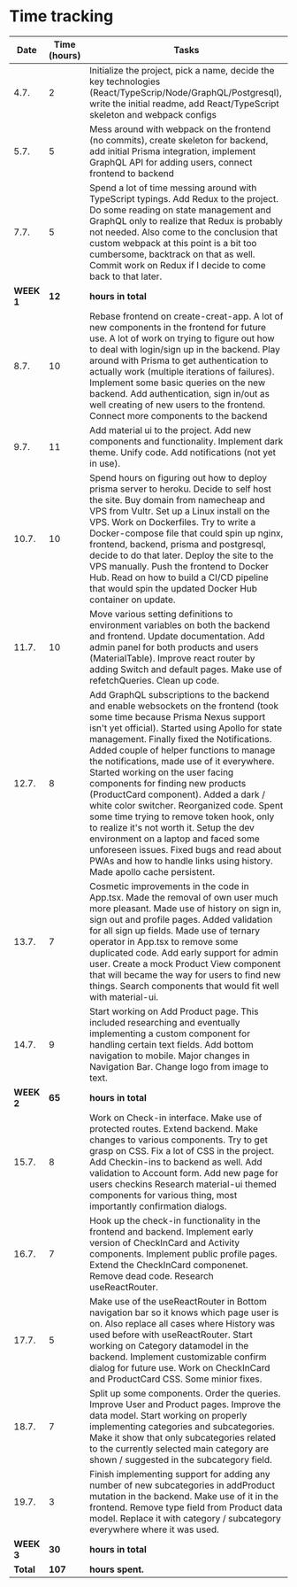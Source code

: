 # Time tracking

| Date       | Time (hours) | Tasks                                                                                                                                                                                                                                                                                                                                                                                                                                                                                                                                                                                                                                                                                                                                    |
| ---------- | ------------ | ---------------------------------------------------------------------------------------------------------------------------------------------------------------------------------------------------------------------------------------------------------------------------------------------------------------------------------------------------------------------------------------------------------------------------------------------------------------------------------------------------------------------------------------------------------------------------------------------------------------------------------------------------------------------------------------------------------------------------------------- |
| 4.7.       | 2            | Initialize the project, pick a name, decide the key technologies (React/TypeScrip/Node/GraphQL/Postgresql), write the initial readme, add React/TypeScript skeleton and webpack configs                                                                                                                                                                                                                                                                                                                                                                                                                                                                                                                                                  |
| 5.7.       | 5            | Mess around with webpack on the frontend (no commits), create skeleton for backend, add initial Prisma integration, implement GraphQL API for adding users, connect frontend to backend                                                                                                                                                                                                                                                                                                                                                                                                                                                                                                                                                  |
| 7.7.       | 5            | Spend a lot of time messing around with TypeScript typings. Add Redux to the project. Do some reading on state management and GraphQL only to realize that Redux is probably not needed. Also come to the conclusion that custom webpack at this point is a bit too cumbersome, backtrack on that as well. Commit work on Redux if I decide to come back to that later.                                                                                                                                                                                                                                                                                                                                                                  |
| **WEEK 1** | **12**       | **hours in total**                                                                                                                                                                                                                                                                                                                                                                                                                                                                                                                                                                                                                                                                                                                       |
| 8.7.       | 10           | Rebase frontend on create-creat-app. A lot of new components in the frontend for future use. A lot of work on trying to figure out how to deal with login/sign up in the backend. Play around with Prisma to get authentication to actually work (multiple iterations of failures). Implement some basic queries on the new backend. Add authentication, sign in/out as well creating of new users to the frontend. Connect more components to the backend                                                                                                                                                                                                                                                                               |
| 9.7.       | 11           | Add material ui to the project. Add new components and functionality. Implement dark theme. Unify code. Add notifications (not yet in use).                                                                                                                                                                                                                                                                                                                                                                                                                                                                                                                                                                                              |
| 10.7.      | 10           | Spend hours on figuring out how to deploy prisma server to heroku. Decide to self host the site. Buy domain from namecheap and VPS from Vultr. Set up a Linux install on the VPS. Work on Dockerfiles. Try to write a Docker-compose file that could spin up nginx, frontend, backend, prisma and postgresql, decide to do that later. Deploy the site to the VPS manually. Push the frontend to Docker Hub. Read on how to build a CI/CD pipeline that would spin the updated Docker Hub container on update.                                                                                                                                                                                                                           |
| 11.7.      | 10           | Move various setting definitions to environment variables on both the backend and frontend. Update documentation. Add admin panel for both products and users (MaterialTable). Improve react router by adding Switch and default pages. Make use of refetchQueries. Clean up code.                                                                                                                                                                                                                                                                                                                                                                                                                                                       |
| 12.7.      | 8            | Add GraphQL subscriptions to the backend and enable websockets on the frontend (took some time because Prisma Nexus support isn't yet official). Started using Apollo for state management. Finally fixed the Notifications. Added couple of helper functions to manage the notifications, made use of it everywhere. Started working on the user facing components for finding new products (ProductCard component). Added a dark / white color switcher. Reorganized code. Spent some time trying to remove token hook, only to realize it's not worth it. Setup the dev environment on a laptop and faced some unforeseen issues. Fixed bugs and read about PWAs and how to handle links using history. Made apollo cache persistent. |
| 13.7.      | 7            | Cosmetic improvements in the code in App.tsx. Made the removal of own user much more pleasant. Made use of history on sign in, sign out and profile pages. Added validation for all sign up fields. Made use of ternary operator in App.tsx to remove some duplicated code. Add early support for admin user. Create a mock Product View component that will became the way for users to find new things. Search components that would fit well with material-ui.                                                                                                                                                                                                                                                                        |
| 14.7.      | 9            | Start working on Add Product page. This included researching and eventually implementing a custom component for handling certain text fields. Add bottom navigation to mobile. Major changes in Navigation Bar. Change logo from image to text.                                                                                                                                                                                                                                                                                                                                                                                                                                                                                          |
| **WEEK 2** | **65**       | **hours in total**                                                                                                                                                                                                                                                                                                                                                                                                                                                                                                                                                                                                                                                                                                                       |
| 15.7.      | 8            | Work on Check-in interface. Make use of protected routes. Extend backend. Make changes to various components. Try to get grasp on CSS. Fix a lot of CSS in the project. Add Checkin-ins to backend as well. Add validation to Account form. Add new page for users checkins Research material-ui themed components for various thing, most importantly confirmation dialogs.                                                                                                                                                                                                                                                                                                                                                             |
| 16.7.      | 7            | Hook up the check-in functionality in the frontend and backend. Implement early version of CheckInCard and Activity components. Implement public profile pages. Extend the CheckInCard componenet. Remove dead code. Research useReactRouter.                                                                                                                                                                                                                                                                                                                                                                                                                                                                                            |
| 17.7.      | 5            | Make use of the useReactRouter in Bottom navigation bar so it knows which page user is on. Also replace all cases where History was used before with useReactRouter. Start working on Category datamodel in the backend. Implement customizable confirm dialog for future use. Work on CheckInCard and ProductCard CSS. Some minior fixes.                                                                                                                                                                                                                                                                                                                                                                                               |
| 18.7.      | 7            | Split up some components. Order the queries. Improve User and Product pages. Improve the data model. Start working on properly implementing categories and subcategories. Make it show that only subcategories related to the currently selected main category are shown / suggested in the subcategory field.                                                                                                                                                                                                                                                                                                                                                                                                                           |
| 19.7.      | 3            | Finish implementing support for adding any number of new subcategories in addProduct mutation in the backend. Make use of it in the frontend. Remove type field from Product data model. Replace it with category / subcategory everywhere where it was used.                                                                                                                                                                                                                                                                                                                                                                                                                                                                            |
| **WEEK 3** | **30**       | **hours in total**                                                                                                                                                                                                                                                                                                                                                                                                                                                                                                                                                                                                                                                                                                                       |
| **Total**  | **107**      | **hours spent.**                                                                                                                                                                                                                                                                                                                                                                                                                                                                                                                                                                                                                                                                                                                         |
